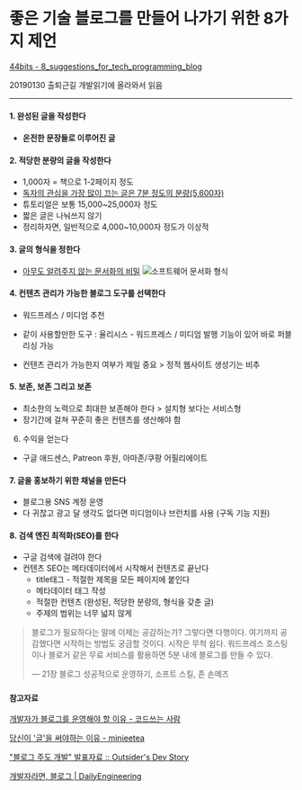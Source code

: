 # 좋은 기술 블로그를 만들어 나가기 위한 8가지 제언

[44bits - 8_suggestions_for_tech_programming_blog](https://www.44bits.io/ko/post/8-suggestions-for-tech-programming-blog)

20190130 출퇴근길 개발읽기에 올라와서 읽음

---



#### 1. 완성된 글을 작성한다

   - #### 온전한 문장들로 이루어진 글

#### 2. 적당한 분량의 글을 작성한다

   -  1,000자 = 책으로 1-2페이지 정도
   -  [독자의 관심을 가장 많이 끄는 글은 7분 정도의 분량(5,600자)](https://medium.com/data-lab/the-optimal-post-is-7-minutes-74b9f41509b)
   -  튜토리얼은 보통 15,000~25,000자 정도
   -  짧은 글은 나눠쓰지 않기
   -  정리하자면, 일반적으로 4,000~10,000자 정도가 이상적

#### 3. 글의 형식을 정한다

-  [아무도 알려주지 않는 문서화의 비밀](https://www.divio.com/blog/documentation/)
  ![소프트웨어 문서화 형식](https://static.hubtee.com/files/1da/1dacaa8638494315a7f2c49b25cd6e221be53a1cade31f5f05cb6e8a4453b489.m.png)

#### 4. 컨텐츠 관리가 가능한 블로그 도구를 선택한다 

- 워드프레스 / 미디엄 추천
- 같이 사용할만한 도구 : 율리시스 - 워드프레스 / 미디엄 발행 기능이 있어 바로 퍼블리싱 가능

- 컨텐츠 관리가 가능한지 여부가 제일 중요 > 정적 웹사이트 생성기는 비추

#### 5. 보존, 보존 그리고 보존 

- 최소한의 노력으로 최대한 보존해야 한다 > 설치형 보다는 서비스형 
- 장기간에 걸쳐 꾸준히 좋은 컨텐츠를 생산해야 함

6. 수익을 얻는다

- 구글 애드센스, Patreon 후원, 아마존/쿠팡 어필리에이트

#### 7. 글을 홍보하기 위한 채널을 만든다

- 블로그용 SNS 계정 운영
- 다 귀찮고 광고 달 생각도 없다면 미디엄이나 브런치를 사용 (구독 기능 지원)

#### 8. 검색 엔진 최적화(SEO)를 한다

- 구글 검색에 걸려야 한다
- 컨텐츠 SEO는 메타데이터에서 시작해서 컨텐츠로 끝난다
  - title태그 - 적절한 제목을 모든 페이지에 붙인다
  - 메타데이터 태그 작성
  - 적절한 컨텐츠 (완성된, 적당한 분량의, 형식을 갖춘 글)
  - 주제의 범위는 너무 넓지 않게



> 블로그가 필요하다는 말에 이제는 공감하는가? 그렇다면 다행이다. 여기까지 공감했다면 시작하는 방법도 궁금할 것이다. 시작은 무척 쉽다. 워드프레스 호스팅이나 블로거 같은 무료 서비스를 활용하면 5분 내에 블로그를 만들 수 있다.
>
> — 21장 블로그 성공적으로 운영하기, 소프트 스킬, 존 손메즈



### `참고자료`

[개발자가 블로그를 운영해야 할 이유 - 코드쓰는 사람](https://taegon.kim/archives/7107)

[당신이 '글'을 써야하는 이유 - minieetea](https://minieetea.com/2015/05/archives/3125)

["블로그 주도 개발" 발표자료 :: Outsider's Dev Story](https://blog.outsider.ne.kr/1150)

[개발자라면, 블로그 | DailyEngineering](https://hyunseob.github.io/2017/02/26/blog-for-developers/)

 